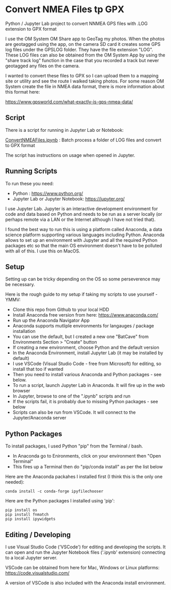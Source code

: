 # Convert NMEA Files tp GPX

Python / Jupyter Lab project to convert NNMEA GPS files with .LOG extension to GPX format

I use the OM System OM Share app to GeoTag my photos. When the photos are geotagged using the app, on 
the camera SD card it creates some GPS log files under the GPSLOG folder. They have the file extension
"LOG". These LOG files can also be obtained from the OM System App by using the "share track log" function
in the case that you recorded a track but never geotagged any files on the camera.

I wanted to convert these files to GPX so I can upload them to a mapping site or utility and
see the route I walked taking photos. For some reason OM System create the file in NMEA data format, 
there is more information about this format here: 

https://www.gpsworld.com/what-exactly-is-gps-nmea-data/

## Script

There is a script for running in Jupyter Lab or Notebook:

[ConvertNMEAFiles.ipynb](ConvertNMEAFiles.ipynb) : Batch process a folder of LOG files and convert to GPX format

The script has instructions on usage when opened in Jupyter.

## Running Scripts

To run these you need:

- Python : https://www.python.org/
- Jupyter Lab or Jupyter Notebook: https://jupyter.org/

I use Jupyter Lab. Jupyter is an interactive development environment for code and data based on Python and needs to be run as a server locally (or perhaps remote via a LAN or the Internet although I have not tried that).

I found the best way to run this is using a platform called Anaconda, a data science platform supporting various languages including Python. Anaconda allows to set up an environment with Jupyter and all the required Python packages etc so that the main OS environment doesn't have to be polluted with all of this. I use this on MacOS.

## Setup

Setting up can be tricky depending on the OS so some perseverence may be necessary.

Here is the rough guide to my setup if taking my scripts to use yourself - YMMV:

- Clone this repo from Github to your local HDD
- Install Anaconda free version from here: https://www.anaconda.com/
- Run up the Anaconda Navigator App
- Anaconda supports mutliple environments for langauges / package installation
- You can use the default, but I created a new one "BatCave" from Environments Section > "Create" button
- If creating a new environment, choose Python and the default version
- In the Anaconda Environment, install Jupyter Lab (it may be installed by default)
- I use VSCode (Visual Studio Code - free from Microsoft) for editing, so install that too if wanted
- Then you need to install various Anaconda and Python packages - see below.
- To run a script, launch Jupyter Lab in Anaconda. It will fire up in the web browser
- In Jupyter, browse to one of the ".ipynb" scripts and run 
- If the scripts fail, it is probably due to missing Python packages - see below
- Scripts can also be run from VSCode. It will connect to the Jupyter/Anaconda server

## Python Packages

To install packages, I used Python "pip" from the Terminal / bash.

- In Anaconda go to Enironments, click on your environment then "Open Terminal"
- This fires up a Terminal then do "pip/conda install" as per the list below

Here are the Anaconda packahes I installed first (I think this is the only one needed):

```
conda install -c conda-forge ipyfilechooser
```

Here are the Python packages I installed using 'pip':

```
pip install os
pip install fnmatch
pip install ipywidgets
```
## Editing / Developing

I use Visual Studio Code ('VSCode') for editing and developing the scripts. It can open and run the Jupyter Notebook files ('.ipynb' extension) connecting to a local Jupyter server.

VSCode can be obtained from here for Mac, Windows or Linux platforms: https://code.visualstudio.com/

A version of VSCode is also included with the Anaconda install environment.









